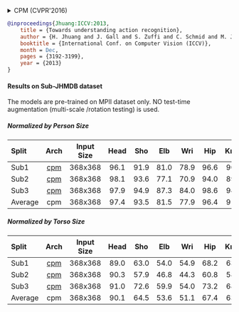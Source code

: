 <!-- [ALGORITHM] -->

<details>
<summary>CPM (CVPR'2016)</summary>

```bibtex
@inproceedings{wei2016convolutional,
  title={Convolutional pose machines},
  author={Wei, Shih-En and Ramakrishna, Varun and Kanade, Takeo and Sheikh, Yaser},
  booktitle={Proceedings of the IEEE conference on Computer Vision and Pattern Recognition},
  pages={4724--4732},
  year={2016}
}
```

</details>

<!-- [DATASET] -->

```bibtex
@inproceedings{Jhuang:ICCV:2013,
    title = {Towards understanding action recognition},
    author = {H. Jhuang and J. Gall and S. Zuffi and C. Schmid and M. J. Black},
    booktitle = {International Conf. on Computer Vision (ICCV)},
    month = Dec,
    pages = {3192-3199},
    year = {2013}
}
```

#### Results on Sub-JHMDB dataset

The models are pre-trained on MPII dataset only. NO test-time augmentation (multi-scale /rotation testing) is used.

##### Normalized by Person Size

| Split| Arch        | Input Size | Head | Sho  | Elb | Wri | Hip | Knee | Ank | Mean | ckpt    | log     |
| :--- | :--------:  | :--------: | :---: | :---: |:---: |:---: |:---: |:---:  |:---: | :---: | :-----: |:------: |
| Sub1 |  [cpm](/configs/body/2d_kpt_sview_rgb_img/topdown_heatmap/jhmdb/cpm_jhmdb_sub1_368x368.py) | 368x368 | 96.1 | 91.9 | 81.0 |  78.9 | 96.6 | 90.8| 87.3 | 89.5 | [ckpt](https://download.openmmlab.com/mmpose/top_down/cpm/cpm_jhmdb_sub1_368x368-2d2585c9_20201122.pth)  | [log](https://download.openmmlab.com/mmpose/top_down/cpm/cpm_jhmdb_sub1_368x368_20201122.log.json) |
| Sub2 |  [cpm](/configs/body/2d_kpt_sview_rgb_img/topdown_heatmap/jhmdb/cpm_jhmdb_sub2_368x368.py) | 368x368 | 98.1 | 93.6 | 77.1 |  70.9 | 94.0 | 89.1| 84.7 | 87.4 | [ckpt](https://download.openmmlab.com/mmpose/top_down/cpm/cpm_jhmdb_sub2_368x368-fc742f1f_20201122.pth)  | [log](https://download.openmmlab.com/mmpose/top_down/cpm/cpm_jhmdb_sub2_368x368_20201122.log.json) |
| Sub3 |  [cpm](/configs/body/2d_kpt_sview_rgb_img/topdown_heatmap/jhmdb/cpm_jhmdb_sub3_368x368.py) | 368x368 | 97.9 | 94.9 | 87.3 |  84.0 | 98.6 | 94.4| 86.2 | 92.4 | [ckpt](https://download.openmmlab.com/mmpose/top_down/cpm/cpm_jhmdb_sub3_368x368-49337155_20201122.pth)  | [log](https://download.openmmlab.com/mmpose/top_down/cpm/cpm_jhmdb_sub3_368x368_20201122.log.json) |
| Average |  cpm                                                       | 368x368 | 97.4 | 93.5 | 81.5 |  77.9 | 96.4 | 91.4| 86.1 | 89.8 | -        | -       |

##### Normalized by Torso Size

| Split| Arch        | Input Size | Head | Sho  | Elb | Wri | Hip | Knee | Ank | Mean | ckpt    | log     |
| :--- | :--------:  | :--------: | :---: | :---: |:---: |:---: |:---: |:---:  |:---: | :---: | :-----: |:------: |
| Sub1 |  [cpm](/configs/body/2d_kpt_sview_rgb_img/topdown_heatmap/jhmdb/cpm_jhmdb_sub1_368x368.py) | 368x368 | 89.0 | 63.0 | 54.0 |  54.9 | 68.2 | 63.1 | 61.2 | 66.0 | [ckpt](https://download.openmmlab.com/mmpose/top_down/cpm/cpm_jhmdb_sub1_368x368-2d2585c9_20201122.pth)  | [log](https://download.openmmlab.com/mmpose/top_down/cpm/cpm_jhmdb_sub1_368x368_20201122.log.json) |
| Sub2 |  [cpm](/configs/body/2d_kpt_sview_rgb_img/topdown_heatmap/jhmdb/cpm_jhmdb_sub2_368x368.py) | 368x368 | 90.3 | 57.9 | 46.8 |  44.3 | 60.8 | 58.2 | 62.4 | 61.1 | [ckpt](https://download.openmmlab.com/mmpose/top_down/cpm/cpm_jhmdb_sub2_368x368-fc742f1f_20201122.pth)  | [log](https://download.openmmlab.com/mmpose/top_down/cpm/cpm_jhmdb_sub2_368x368_20201122.log.json) |
| Sub3 |  [cpm](/configs/body/2d_kpt_sview_rgb_img/topdown_heatmap/jhmdb/cpm_jhmdb_sub3_368x368.py) | 368x368 | 91.0 | 72.6 | 59.9 |  54.0 | 73.2 | 68.5 | 65.8 | 70.3 | [ckpt](https://download.openmmlab.com/mmpose/top_down/cpm/cpm_jhmdb_sub3_368x368-49337155_20201122.pth)  | [log](https://download.openmmlab.com/mmpose/top_down/cpm/cpm_jhmdb_sub3_368x368_20201122.log.json) |
| Average |  cpm                                                       | 368x368 | 90.1 | 64.5 | 53.6 |  51.1 | 67.4 | 63.3 | 63.1 | 65.7 | -        | -       |
